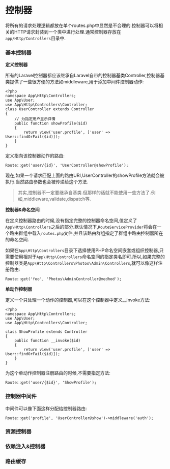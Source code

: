 # 控制器

将所有的请求处理逻辑都放在单个routes.php中显然是不合理的.控制器可以将相关的HTTP请求封装到一个类中进行处理.通常控制器存放在`app/Http/Controllers`目录中.

### 基本控制器

**定义控制器**

所有的Laravel控制器都应该继承自Laravel自带的控制器基类Controller,控制器基类提供了一些很方便的方法如middleware,用于添加中间件控制器动作:

```
<?php
namespace App\Http\Controllers;
use App\User;
use App\Http\Controllers\Controller;
class UserController extends Controller
{
    // 为指定用户显示详情
    public function showProfile($id)
    {
        return view('user.profile', ['user' => User::findOrFail($id)]);
    }
}
```

定义指向该控制器动作的路由:

```
Route::get('user/{id}', 'UserController@showProfile');
```

现在,如果一个请求匹配上面的路由URI,UserController的showProfile方法就会被执行.当然路由参数也会被传递给这个方法.

> 其实,控制器不一定要继承自基类.但那样的话就不能使用一些方法了.例如,middleware,validate,dispatch等.

**控制器&命名空间**

在定义控制器路由的时候,没有指定完整的控制器命名空间,值定义了`App\Http\Controllers`之后的部分.默认情况下,`RouteServiceProvider`将会在一个路由群组中载入`routes.php`文件,并且该路由群组指定了群组中路由控制器所在的命名空间.

如果在`App\Http\Controllers`目录下选择使用PHP命名空间嵌套或组织控制器,只需要使用相对于`App\Http\Controllers`命名空间的指定类名即可.所以,如果完整的控制器类是`App\Http\Controllers\Photos\Admin\Controllers`,就可以像这样注册路由:

```
Route::get('foo', 'Photos\AdminController@medhod');
```

**单动作控制器**

定义一个只处理一个动作的控制器,可以在这个控制器中定义\_\_invoke方法:

```
<?php
namespace App\Http\Controllers;
use App\User;
use App\Http\Controllers\Controller;

class ShowProfile extends Controller
{
    public function __invoke($id)
    {
        return view('user.profile', ['user' => User::findOrFail($id)]);
    }
}
```

为这个单动作控制器注册路由的时候,不需要指定方法:

```
Route::get('user/{$id}', 'ShowProfile');
```

### 控制器中间件

中间件可以像下面这样分配给控制器路由:

```
Route::get('profile', 'UserController@show')->middleware('auth');
```



### 资源控制器

### 依赖注入&控制器

### 路由缓存

